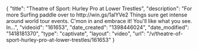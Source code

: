 {
    "title": "Theatre of Sport: Hurley Pro at Lower Trestles",
    "description": "For more Surfing paddle over to http:\/\/win.gs\/1alYVe2 Things sure get intense around world tour events. C'mon in and embrace it! You'll like what you see. In...",
    "videoid": "161653",
    "date_created": "1398446024",
    "date_modified": "1418181370",
    "type": "captivate",
    "layout": "video",
    "url": "\/v\/theatre-of-sport-hurley-pro-at-lower-trestles\/161653"
}